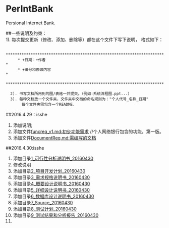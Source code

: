 # PerIntBank  
Persional Internet Bank.

##一些说明及约束：  
      1). 每次提交更新（修改、添加、删除等）都在这个文件下写下说明， 格式如下：  
      
      　　**********************************************************************  
      　　* +日期：+作者                                                       *  
      　　* +编号和修改内容                                                    *  
      　　**********************************************************************    
      
      2). 书写文档所用到的图/表格一并提交。（例如:系统流程图.ppt...）    
      3). 每种文档放一个文件夹，文件夹中文档的命名规则为："个人代号_名称_日期"  
           每个文件夹需包含一个README.
      
      
##2016.4.29：isshe  
1. 添加说明;  
2. 添加文件[funcreq_v1.md:初步功能需求](https://github.com/OurScream/PerIntBank/blob/master/funcreq.md)                 //个人网络银行包含的功能，第一版。  
3. 添加文件[DocumentReq.md:需编写的文档](https://github.com/OurScream/PerIntBank/blob/master/DocumentReq_v1.md)  
  

##2016.4.30:isshe  
1. 添加目录[1_可行性分析说明书_20160430](https://github.com/OurScream/PerIntBank/tree/master/1_%E5%8F%AF%E8%A1%8C%E6%80%A7%E7%A0%94%E7%A9%B6%E6%8A%A5%E5%91%8A_20160430)  
2. 修改说明  
3. 添加目录[2_项目开发计划_20160430](https://github.com/OurScream/PerIntBank/tree/master/2_%E9%A1%B9%E7%9B%AE%E5%BC%80%E5%8F%91%E8%AE%A1%E5%88%92_20160430)  
4. 添加目录[3_需求规格说明书_20160430](https://github.com/OurScream/PerIntBank/tree/master/3_%E9%9C%80%E6%B1%82%E8%A7%84%E6%A0%BC%E8%AF%B4%E6%98%8E%E4%B9%A6_20160430)  
5. 添加目录[4_概要设计说明书_20160430](https://github.com/OurScream/PerIntBank/tree/master/4_%E6%A6%82%E8%A6%81%E8%AE%BE%E8%AE%A1%E8%AF%B4%E6%98%8E%E4%B9%A6_20160430)  
6. 添加目录[5_详细设计说明书_20160430](https://github.com/OurScream/PerIntBank/tree/master/5_%E8%AF%A6%E7%BB%86%E8%AE%BE%E8%AE%A1%E8%AF%B4%E6%98%8E%E4%B9%A6_20160430)  
7. 添加目录[6_数据库设计说明书_20160430](https://github.com/OurScream/PerIntBank/tree/master/6_%E6%95%B0%E6%8D%AE%E5%BA%93%E8%AE%BE%E8%AE%A1%E8%AF%B4%E6%98%8E%E4%B9%A6_20160430)  
8. 添加目录[7_Source_20160430](https://github.com/OurScream/PerIntBank/tree/master/7_Source_20160430)  
9. 添加目录[8_测试计划_20160430](https://github.com/OurScream/PerIntBank/tree/master/8_%E6%B5%8B%E8%AF%95%E8%AE%A1%E5%88%92_20160430)  
10. 添加目录[9_测试结果和分析报告_20160430](https://github.com/OurScream/PerIntBank/tree/master/9_%E6%B5%8B%E8%AF%95%E7%BB%93%E6%9E%9C%E5%92%8C%E5%88%86%E6%9E%90%E6%8A%A5%E5%91%8A_20160430)  
11. 


